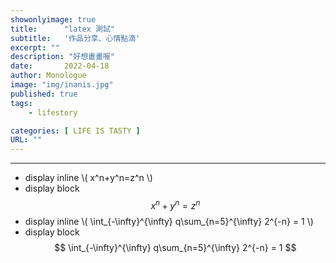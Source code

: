 ```yaml
---
showonlyimage: true
title:      "latex 測試"
subtitle:   '作品分享、心情點滴'
excerpt: ""
description: "好想畫畫喔"
date:       2022-04-18
author: Monologue    
image: "img/inanis.jpg"
published: true 
tags:
    - lifestory

categories: [ LIFE IS TASTY ]
URL: ""
---
```

***
* display inline \\( x^n+y^n=z^n  \\)
* display block $$ x^n+y^n=z^n $$
* display inline \\( \int_{-\infty}^{\infty} q\sum_{n=5}^{\infty} 2^{-n} = 1 \\)
* display block $$ \int_{-\infty}^{\infty} q\sum_{n=5}^{\infty} 2^{-n} = 1 $$
